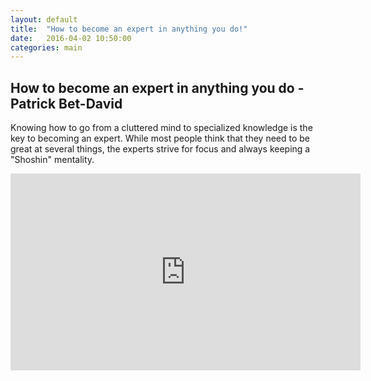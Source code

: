 ```yaml
---
layout: default
title:  "How to become an expert in anything you do!"
date:   2016-04-02 10:50:00
categories: main
---
```


<h2><span>How to become an expert in anything you do - Patrick Bet-David</span></h2>

Knowing how to go from a cluttered mind to specialized knowledge is the key to becoming an expert. While most people think that they need to be great at several things, the experts strive for focus and always keeping a "Shoshin" mentality.

<div class="video-container"><iframe width="560" height="315" src="https://www.youtube.com/embed/lMbNk3KCL10?rel=0&amp;showinfo=0" frameborder="0" allowfullscreen></iframe></div>


